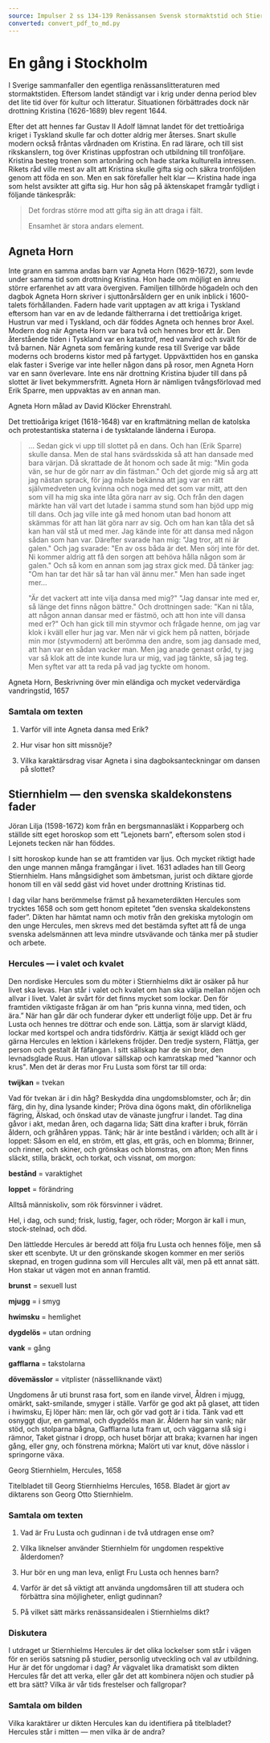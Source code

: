```yaml
---
source: Impulser 2 ss 134-139 Renässansen Svensk stormaktstid och Stiernhielms Hercules.pdf
converted: convert_pdf_to_md.py
---
```


# En gång i Stockholm

I Sverige sammanfaller den egentliga renässanslitteraturen med stormaktstiden. Eftersom landet ständigt var i krig under denna period blev det lite tid över för kultur och litteratur. Situationen förbättrades dock när drottning Kristina (1626-1689) blev regent 1644.

Efter det att hennes far Gustav II Adolf lämnat landet för det trettioåriga kriget i Tyskland skulle far och dotter aldrig mer återses. Snart skulle modern också fråntas vårdnaden om Kristina. En rad lärare, och till sist rikskanslern, tog över Kristinas uppfostran och utbildning till tronföljare. Kristina besteg tronen som artonåring och hade starka kulturella intressen. Rikets råd ville mest av allt att Kristina skulle gifta sig och säkra tronföljden genom att föda en son. Men en sak förefaller helt klar — Kristina hade inga som helst avsikter att gifta sig. Hur hon såg på äktenskapet framgår tydligt i följande tänkespråk:

> Det fordras större mod att gifta sig än att draga i fält.
>
> Ensamhet är stora andars element.

## Agneta Horn

Inte grann en samma andas barn var Agneta Horn (1629-1672), som levde under samma tid som drottning Kristina. Hon hade om möjligt en ännu större erfarenhet av att vara övergiven. Familjen tillhörde högadeln och den dagbok Agneta Horn skriver i sjuttonårsåldern ger en unik inblick i 1600-talets förhållanden. Fadern hade varit upptagen av att kriga i Tyskland eftersom han var en av de ledande fältherrarna i det trettioåriga kriget. Hustrun var med i Tyskland, och där föddes Agneta och hennes bror Axel. Modern dog när Agneta Horn var bara två och hennes bror ett år. Den återstående tiden i Tyskland var en katastrof, med vanvård och svält för de två barnen. När Agneta som femåring kunde resa till Sverige var både moderns och broderns kistor med på fartyget. Uppväxttiden hos en ganska elak faster i Sverige var inte heller någon dans på rosor, men Agneta Horn var en sann överlevare. Inte ens när drottning Kristina bjuder till dans på slottet är livet bekymmersfritt. Agneta Horn är nämligen tvångsförlovad med Erik Sparre, men uppvaktas av en annan man.

Agneta Horn målad av David Klöcker Ehrenstrahl.

Det trettioåriga kriget (1618-1648) var en kraftmätning mellan de katolska och protestantiska staterna i de tysktalande länderna i Europa.

> ... Sedan gick vi upp till slottet på en dans. Och han (Erik Sparre) skulle dansa. Men de stal hans svärdsskida så att han dansade med bara värjan. Då skrattade de åt honom och sade åt mig: "Min goda vän, se hur de gör narr av din fästman." Och det gjorde mig så arg att jag nästan sprack, för jag måste bekänna att jag var en rätt självmedveten ung kvinna och noga med det som var mitt, att den som vill ha mig ska inte låta göra narr av sig. Och från den dagen märkte han väl vart det lutade i samma stund som han bjöd upp mig till dans. Och jag ville inte gå med honom utan bad honom att skämmas för att han lät göra narr av sig. Och om han kan tåla det så kan han väl stå ut med mer. Jag kände inte för att dansa med någon sådan som han var. Därefter svarade han mig: "Jag tror, att ni är galen." Och jag svarade: "En av oss båda är det. Men sörj inte för det. Ni kommer aldrig att få den sorgen att behöva hålla någon som är galen." Och så kom en annan som jag strax gick med. Då tänker jag: "Om han tar det här så tar han väl ännu mer." Men han sade inget mer...
>
> "Är det vackert att inte vilja dansa med mig?" "Jag dansar inte med er, så länge det finns någon bättre." Och drottningen sade: "Kan ni tåla, att någon annan dansar med er fästmö, och att hon inte vill dansa med er?" Och han gick till min styvmor och frågade henne, om jag var klok i kväll eller hur jag var. Men när vi gick hem på natten, började min mor (styvmodern) att berömma den andre, som jag dansade med, att han var en sådan vacker man. Men jag anade genast oråd, ty jag var så klok att de inte kunde lura ur mig, vad jag tänkte, så jag teg. Men syftet var att ta reda på vad jag tyckte om honom.

Agneta Horn, Beskrivning över min eländiga och mycket vedervärdiga vandringstid, 1657

### Samtala om texten

1. Varför vill inte Agneta dansa med Erik?

2. Hur visar hon sitt missnöje?

3. Vilka karaktärsdrag visar Agneta i sina dagboksanteckningar om dansen på slottet?

## Stiernhielm — den svenska skaldekonstens fader

Jöran Lilja (1598-1672) kom från en bergsmannasläkt i Kopparberg och ställde sitt eget horoskop som ett ”Lejonets barn”, eftersom solen stod i Lejonets tecken när han föddes.

I sitt horoskop kunde han se att framtiden var ljus. Och mycket riktigt hade den unge mannen många framgångar i livet. 1631 adlades han till Georg Stiernhielm. Hans mångsidighet som ämbetsman, jurist och diktare gjorde honom till en väl sedd gäst vid hovet under drottning Kristinas tid.

I dag vilar hans berömmelse främst på hexameterdikten Hercules som trycktes 1658 och som gett honom epitetet ”den svenska skaldekonstens fader”. Dikten har hämtat namn och motiv från den grekiska mytologin om den unge Hercules, men skrevs med det bestämda syftet att få de unga svenska adelsmännen att leva mindre utsvävande och tänka mer på studier och arbete.

### Hercules — i valet och kvalet

Den nordiske Hercules som du möter i Stiernhielms dikt är osäker på hur livet ska levas. Han står i valet och kvalet om han ska välja mellan nöjen och allvar i livet. Valet är svårt för det finns mycket som lockar. Den för framtiden viktigaste frågan är om han ”pris kunna vinna, med tiden, och ära.” När han går där och funderar dyker ett underligt följe upp. Det är fru Lusta och hennes tre döttrar och ende son. Lättja, som är slarvigt klädd, lockar med kortspel och andra tidsfördriv. Kättja är sexigt klädd och ger gärna Hercules en lektion i kärlekens fröjder. Den tredje systern, Flättja, ger person och gestalt åt fäfängan. I sitt sällskap har de sin bror, den levnadsglade Ruus. Han utlovar sällskap och kamratskap med "kannor och krus". Men det är deras mor Fru Lusta som först tar till orda:

**twijkan** = tvekan

Vad för tvekan är i din håg? Beskydda dina ungdomsblomster, och år; din färg, din hy, dina lysande kinder; Pröva dina ögons makt, din oförlikneliga fägring, Älskad, och önskad utav de vänaste jungfrur i landet. Tag dina gåvor i akt, medan åren, och dagarna lida; Sätt dina krafter i bruk, förrän åldern, och gråhåren yppas. Tänk; här är inte bestånd i världen; och allt är i loppet: Såsom en eld, en ström, ett glas, ett gräs, och en blomma; Brinner, och rinner, och skiner, och grönskas och blomstras, om afton; Men finns släckt, stilla, bräckt, och torkat, och vissnat, om morgon:

**bestånd** = varaktighet

**loppet** = förändring

Alltså människoliv, som rök försvinner i vädret.

Hel, i dag, och sund; frisk, lustig, fager, och röder; Morgon är kall i mun, stock-stelnad, och död.

Den lättledde Hercules är beredd att följa fru Lusta och hennes följe, men så sker ett scenbyte. Ut ur den grönskande skogen kommer en mer seriös skepnad, en trogen gudinna som vill Hercules allt väl, men på ett annat sätt. Hon stakar ut vägen mot en annan framtid.

**brunst** = sexuell lust

**mjugg** = i smyg

**hwimsku** = hemlighet

**dygdelös** = utan ordning

**vank** = gång

**gafflarna** = takstolarna

**dövemässlor** = vitplister (nässelliknande växt)

Ungdomens år uti brunst rasa fort, som en ilande virvel, Åldren i mjugg, omärkt, sakt-smilande, smyger i ställe. Varför ge god akt på glaset, att tiden i hwimsku, Ej löper hän: men lär, och gör vad gott är i tida. Tänk vad ett osnyggt djur, en gammal, och dygdelös man är. Åldern har sin vank; när stöd, och stolparna bågna, Gafflarna luta fram ut, och väggarna slå sig i rämnor, Taket gistnar i dropp, och huset börjar att braka; kvarnen har ingen gång, eller gny, och fönstrena mörkna; Malört uti var knut, döve nässlor i springorne växa.

Georg Stiernhielm, Hercules, 1658

Titelbladet till Georg Stiernhielms Hercules, 1658. Bladet är gjort av diktarens son Georg Otto Stiernhielm.

### Samtala om texten

1. Vad är Fru Lusta och gudinnan i de två utdragen ense om?

2. Vilka liknelser använder Stiernhielm för ungdomen respektive ålderdomen?

3. Hur bör en ung man leva, enligt Fru Lusta och hennes barn?

4. Varför är det så viktigt att använda ungdomsåren till att studera och förbättra sina möjligheter, enligt gudinnan?

5. På vilket sätt märks renässansidealen i Stiernhielms dikt?

### Diskutera

I utdraget ur Stiernhielms Hercules är det olika lockelser som står i vägen för en seriös satsning på studier, personlig utveckling och val av utbildning. Hur är det för ungdomar i dag? Är vägvalet lika dramatiskt som dikten Hercules får det att verka, eller går det att kombinera nöjen och studier på ett bra sätt? Vilka är vår tids frestelser och fallgropar?

### Samtala om bilden

Vilka karaktärer ur dikten Hercules kan du identifiera på titelbladet? Hercules står i mitten — men vilka är de andra?

